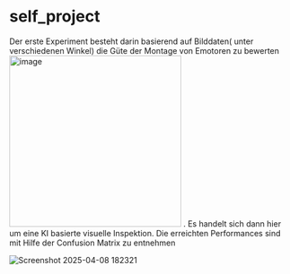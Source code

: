 # self_project

Der erste Experiment besteht darin basierend auf Bilddaten( unter verschiedenen Winkel) die Güte der Montage von Emotoren zu bewerten
<img width="306" alt="image" src="https://github.com/user-attachments/assets/f539a8fb-19c6-4fa9-bdfe-5eef24fd8fc4" />
. Es handelt sich dann hier um eine KI basierte visuelle Inspektion. 
Die erreichten Performances sind mit Hilfe der Confusion Matrix zu entnehmen

![Screenshot 2025-04-08 182321](https://github.com/user-attachments/assets/a3c435f3-ec44-4a7b-b980-3555ed2d0fad)
